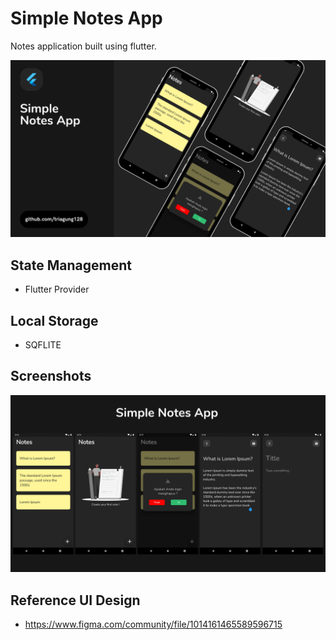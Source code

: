 # Simple Notes App
Notes application built using flutter.

![Thumbnail](https://github.com/triagung128/simple-notes-app/blob/master/assets/banners/1.png)

## State Management
- Flutter Provider

## Local Storage
- SQFLITE

## Screenshots
![Screenshots](https://github.com/triagung128/simple-notes-app/blob/master/assets/banners/2.png)

## Reference UI Design
- https://www.figma.com/community/file/1014161465589596715
